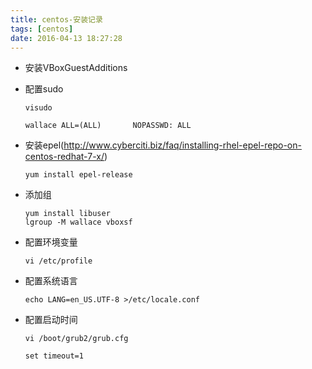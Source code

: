 ```yaml
---
title: centos-安装记录
tags: [centos]
date: 2016-04-13 18:27:28
---
```


-   安装VBoxGuestAdditions

-   配置sudo

        visudo

        wallace ALL=(ALL)       NOPASSWD: ALL

-   安装epel(<http://www.cyberciti.biz/faq/installing-rhel-epel-repo-on-centos-redhat-7-x/>)

        yum install epel-release

-   添加组

        yum install libuser
        lgroup -M wallace vboxsf

-   配置环境变量

        vi /etc/profile

-   配置系统语言

        echo LANG=en_US.UTF-8 >/etc/locale.conf

-   配置启动时间

        vi /boot/grub2/grub.cfg

        set timeout=1
